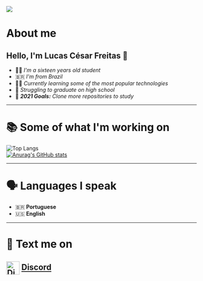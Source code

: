 ![](https://visitor-badge.laobi.icu/badge?page_id=lucascesar918.CharalambosIoannou)

# About me
  ## Hello, I'm **Lucas César Freitas** 👋
  
  - 🧑‍🎓 *I'm a sixteen years old student*
  - 🇧🇷 *I'm from Brazil*
  - 👨‍💻 *Currently learning some of the most popular technologies*
  - 🤯 *Struggling to graduate on high school*
  - 🎯 ***2021 Goals:** Clone more repositories to study*
  
---

# 📚 Some of what I'm working on
  ![Top Langs](https://github-readme-stats.vercel.app/api/top-langs/?username=lucascesar918&theme=tokyonight)<br>
  [![Anurag's GitHub stats](https://github-readme-stats.vercel.app/api?username=lucascesar918)](https://github.com/anuraghazra/github-readme-stats)

---

# 🗣️ Languages I speak

 - 🇧🇷 **Portuguese**
 - 🇺🇸 **English**

---

# 💬 Text me on

 ## <img id="discordImg" align="center" alt="Discord" width="35px" src="https://logodownload.org/wp-content/uploads/2017/11/discord-logo-icone.png"> **[Discord]**

[Discord]: https://discordapp.com/users/235805278023581697
